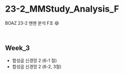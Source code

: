# 23-2_MMStudy_Analysis_F

BOAZ 23-2 멘멘 분석 F조 😄

</br>

## Week_3
* 합성곱 신경망 2 (6-1 절)
* 합성곱 신경망 2 (6-2, 3절)

<br/>
